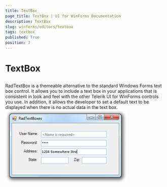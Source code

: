 ```yaml
---
title: TextBox
page_title: TextBox | UI for WinForms Documentation
description: TextBox
slug: winforms/editors/textbox
tags: textbox
published: True
position: 7
---
```


# TextBox



## 

RadTextBox is a themeable alternative to the standard Windows Forms text box control. It allows you to include a text box in your applications that is consistent in look and feel with the other Telerik UI for WinForms controls you use. In addition, it allows the developer to set a default text to be displayed when there is no actual data in the text box. ![editors-textbox-overview 001](images/editors-textbox-overview001.png)
